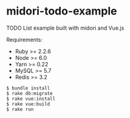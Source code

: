 # midori-todo-example

TODO List example built with midori and Vue.js

Requirements:

- Ruby >= 2.2.6
- Node >= 6.0
- Yarn >= 0.22
- MySQL >= 5.7
- Redis >= 3.2

```
$ bundle install
$ rake db:migrate
$ rake vue:install
$ rake vue:build
$ rake run
```

